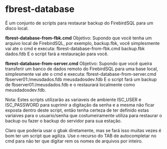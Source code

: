 # fbrest-database
É um conjunto de scripts para restaurar backup do FirebirdSQL para um disco local.

**fbrest-database-from-fbk.cmd**
Objetivo: Supondo que você tenha um arquivo local de FirebirdSQL, por exemplo, backup.fbk, você simplesmente vai ate o cmd e executa:
fbrest-database-from-fbk.cmd backup.fbk dados.fdb
E o script fará a restauração para você. 

**fbrest-database-from-server.cmd**
Objetivo: Supondo que você queira transferir um banco de dados remoto do FirebirdSQL para uma base local, simplesmente vai ate o cmd e executa:
fbrest-database-from-server.cmd fbserver01:/meusdados.fdb meusdadosdev.fdb
E o script fará um backup de fbserver01:/meusdados.fdb e o restaurará localmente como meusdadosdev.fdb. 

Nota: Estes scripts utilizarão as variaveis de ambiente ISC_USER e ISC_PASSWORD para suprimir a digitação da senha e a mesma não ficar exposta dentro deste script, então tenha certeza de ter definido estas variaives para o usuario/senha que costumeiramente utiliza para restaurar o backup ou fazer o backup do servidor para sua estação.

Claro que poderia usar o gbak diretamente, mas se fará isso muitas vezes é bom ter um script que agiliza.
Use o recurso do TAB de autocompletar no cmd para não ter que digitar rem os nomes de arquivos por inteiro.
